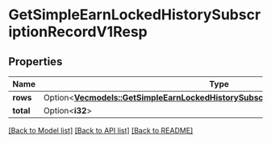 # GetSimpleEarnLockedHistorySubscriptionRecordV1Resp

## Properties

Name | Type | Description | Notes
------------ | ------------- | ------------- | -------------
**rows** | Option<[**Vec<models::GetSimpleEarnLockedHistorySubscriptionRecordV1RespRowsInner>**](GetSimpleEarnLockedHistorySubscriptionRecordV1Resp_rows_inner.md)> |  | [optional]
**total** | Option<**i32**> |  | [optional]

[[Back to Model list]](../README.md#documentation-for-models) [[Back to API list]](../README.md#documentation-for-api-endpoints) [[Back to README]](../README.md)


